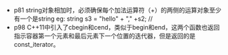 - p81 string对象相加时，必须确保每个加法运算符（+）的两侧的运算对象至少有一个是string
    eg: string s3 = "hello" + "," +s2;      //
- p98 C++11中引入了cbegin和cend，类似于begin和end，这两个函数也返回指示容器第一个元素和最后元素下一个位置的迭代器，但是返回的是const_iterator。
